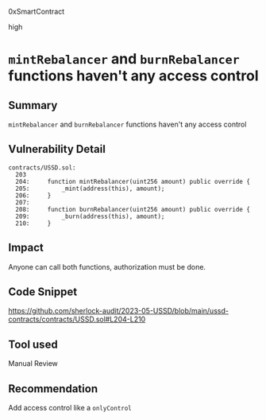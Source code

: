 0xSmartContract

high

# `mintRebalancer` and `burnRebalancer` functions haven't any access control

## Summary
`mintRebalancer` and `burnRebalancer` functions haven't any access control



## Vulnerability Detail

```solidity
contracts/USSD.sol:
  203  
  204:     function mintRebalancer(uint256 amount) public override {
  205:         _mint(address(this), amount);
  206:     }
  207: 
  208:     function burnRebalancer(uint256 amount) public override {
  209:         _burn(address(this), amount);
  210:     }

```


## Impact
Anyone can call both functions, authorization must be done.


## Code Snippet
https://github.com/sherlock-audit/2023-05-USSD/blob/main/ussd-contracts/contracts/USSD.sol#L204-L210

## Tool used

Manual Review

## Recommendation
Add access control like a `onlyControl`
